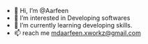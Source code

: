 - 👋 Hi, I’m @Aarfeen
- 👀 I’m interested in  Developing softwares
- 🌱 I’m currently learning developing skills.
- 📫 reach me mdaarfeen.xworkz@gmail.com

<!---
Aarfeen1/Aarfeen1 is a ✨ special ✨ repository because its `README.md` (this file) appears on your GitHub profile.
You can click the Preview link to take a look at your changes.
--->

